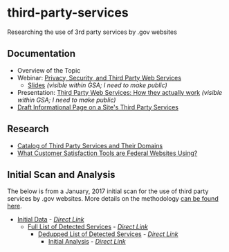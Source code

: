 # third-party-services
Researching the use of 3rd party services by .gov websites

## Documentation 

* Overview of the Topic
* Webinar: [Privacy, Security, and Third Party Web Services](https://www.youtube.com/watch?v=YRbRMv3Uz3E&feature=youtu.be)  
  * [Slides](https://docs.google.com/presentation/d/1wkTUcGIHQrpEhr3Zk1IRaG4AaezhwvP714RthFa62KQ/edit#slide=id.gcb5689418_2_0)  _(visible within GSA; I need to make public)_    
* Presentation: [Third Party Web Services: How they actually work](https://docs.google.com/presentation/d/1sjZ1Z5VZnqiQGvapTjQqSX7m4sjCl3JHPtnatClyDNs/edit#slide=id.g10ff9f62fd_0_32)  _(visible within GSA; I need to make public)_  
* [Draft Informational Page on a Site's Third Party Services](https://github.com/18F/18f.gsa.gov/blob/72a19e47c3652c1bd7fbd8e8aaed04376939c530/pages/privacy.md)

## Research
* [Catalog of Third Party Services and Their Domains]()
* [What Customer Satisfaction Tools are Federal Websites Using?]()



## Initial Scan and Analysis 

The below is from a January, 2017 initial scan for the use of third party services by .gov websites.  More details on the methodology [can be found here](https://github.com/18F/domain-scan/pull/107).  

* [Initial Data](https://github.com/18F/third-party-services/blob/master/data/1-17_scan/third_parties-initial.csv) - _[Direct Link](https://raw.githubusercontent.com/18F/third-party-services/master/data/1-17_scan/third_parties-initial.csv)_   
  * [Full List of Detected Services](https://github.com/18F/third-party-services/blob/master/data/1-17_scan/initial-parsing.csv) - _[Direct Link](https://raw.githubusercontent.com/18F/third-party-services/master/data/1-17_scan/initial-parsing.csv)_   
    * [Dedupped List of Detected Services](https://github.com/18F/third-party-services/blob/master/data/1-17_scan/dedupped-list.csv) - _[Direct Link](https://raw.githubusercontent.com/18F/third-party-services/master/data/1-17_scan/dedupped-list.csv)_    
      * [Initial Analysis](https://github.com/18F/third-party-services/blob/master/data/1-17_scan/initial-analysis.csv) - _[Direct Link](https://raw.githubusercontent.com/18F/third-party-services/master/data/1-17_scan/initial-analysis.csv)_    
      
      
      
      
      
